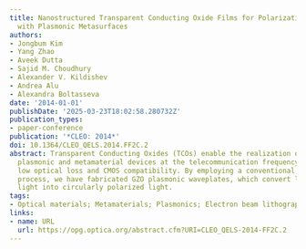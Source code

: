 ```yaml
---
title: Nanostructured Transparent Conducting Oxide Films for Polarization Control
  with Plasmonic Metasurfaces
authors:
- Jongbum Kim
- Yang Zhao
- Aveek Dutta
- Sajid M. Choudhury
- Alexander V. Kildishev
- Andrea Alu
- Alexandra Boltasseva
date: '2014-01-01'
publishDate: '2025-03-23T18:02:58.280732Z'
publication_types:
- paper-conference
publication: '*CLEO: 2014*'
doi: 10.1364/CLEO_QELS.2014.FF2C.2
abstract: Transparent Conducting Oxides (TCOs) enable the realization of practical
  plasmonic and metamaterial devices at the telecommunication frequency due to their
  low optical loss and CMOS compatibility. By employing a conventional dry-etching
  process, we have fabricated GZO plasmonic waveplates, which convert linearly polarized
  light into circularly polarized light.
tags:
- Optical materials; Metamaterials; Plasmonics; Electron beam lithography
links:
- name: URL
  url: https://opg.optica.org/abstract.cfm?URI=CLEO_QELS-2014-FF2C.2
---
```

